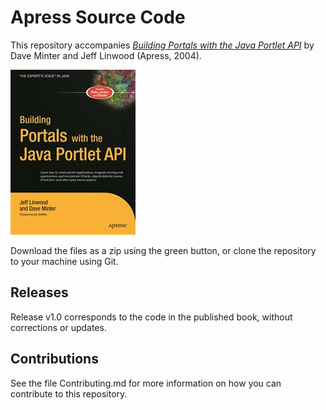 # Apress Source Code

This repository accompanies [*Building Portals with the Java Portlet API*](http://www.apress.com/9781590592847) by Dave Minter and Jeff Linwood (Apress, 2004).

![Cover image](9781590592847.jpg)

Download the files as a zip using the green button, or clone the repository to your machine using Git.

## Releases

Release v1.0 corresponds to the code in the published book, without corrections or updates.

## Contributions

See the file Contributing.md for more information on how you can contribute to this repository.

